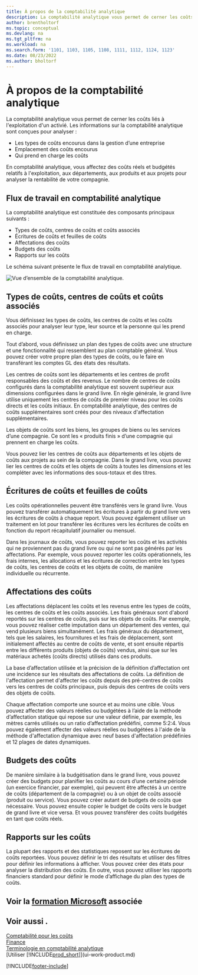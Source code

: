```yaml
---
title: À propos de la comptabilité analytique
description: La comptabilité analytique vous permet de cerner les coûts liés à l'exploitation d'un activié. Les informations sur la comptabilité analytique sont conçues pour analyser divers problèmes.
author: brentholtorf
ms.topic: conceptual
ms.devlang: na
ms.tgt_pltfrm: na
ms.workload: na
ms.search.form: '1101, 1103, 1105, 1108, 1111, 1112, 1124, 1123'
ms.date: 08/23/2022
ms.author: bholtorf
---
```

# À propos de la comptabilité analytique

La comptabilité analytique vous permet de cerner les coûts liés à l'exploitation d'un activié. Les informations sur la comptabilité analytique sont conçues pour analyser :  

- Les types de coûts encourus dans la gestion d’une entreprise  
- Emplacement des coûts encourus
- Qui prend en charge les coûts  

En comptabilité analytique, vous affectez des coûts réels et budgétés relatifs à l'exploitation, aux départements, aux produits et aux projets pour analyser la rentabilité de votre compagnie.  

## Flux de travail en comptabilité analytique

La comptabilité analytique est constituée des composants principaux suivants :  

- Types de coûts, centres de coûts et coûts associés  
- Écritures de coûts et feuilles de coûts  
- Affectations des coûts  
- Budgets des coûts
- Rapports sur les coûts  

Le schéma suivant présente le flux de travail en comptabilité analytique.  

![Vue d’ensemble de la comptabilité analytique.](media/costaccountingoverview.png "CostAccountingOverview")  

## Types de coûts, centres de coûts et coûts associés

Vous définissez les types de coûts, les centres de coûts et les coûts associés pour analyser leur type, leur source et la personne qui les prend en charge.  

Tout d’abord, vous définissez un plan des types de coûts avec une structure et une fonctionnalité qui ressemblent au plan comptable général. Vous pouvez créer votre propre plan des types de coûts, ou le faire en transférant les comptes GL des états des résultats.  

Les centres de coûts sont les départements et les centres de profit responsables des coûts et des revenus. Le nombre de centres de coûts configurés dans la comptabilité analytique est souvent supérieur aux dimensions configurées dans le grand livre. En règle générale, le grand livre utilise uniquement les centres de coûts de premier niveau pour les coûts directs et les coûts initiaux. En comptabilité analytique, des centres de coûts supplémentaires sont créés pour des niveaux d'affectation supplémentaires.  

Les objets de coûts sont les biens, les groupes de biens ou les services d’une compagnie. Ce sont les « produits finis » d’une compagnie qui prennent en charge les coûts.  

Vous pouvez lier les centres de coûts aux départements et les objets de coûts aux projets au sein de la compagnie. Dans le grand livre, vous pouvez lier les centres de coûts et les objets de coûts à toutes les dimensions et les compléter avec les informations des sous-totaux et des titres.  

## Écritures de coûts et feuilles de coûts

Les coûts opérationnelles peuvent être transférés vers le grand livre. Vous pouvez transférer automatiquement les écritures à partir du grand livre vers les écritures de coûts à chaque report. Vous pouvez également utiliser un traitement en lot pour transférer les écritures vers les écritures de coûts en fonction du report récapitulatif journalier ou mensuel.  

Dans les journaux de coûts, vous pouvez reporter les coûts et les activités qui ne proviennent pas du grand livre ou qui ne sont pas générés par les affectations. Par exemple, vous pouvez reporter les coûts opérationnels, les frais internes, les allocations et les écritures de correction entre les types de coûts, les centres de coûts et les objets de coûts, de manière individuelle ou récurrente.  

## Affectations des coûts

Les affectations déplacent les coûts et les revenus entre les types de coûts, les centres de coûts et les coûts associés. Les frais généraux sont d'abord reportés sur les centres de coûts, puis sur les objets de coûts. Par exemple, vous pouvez réaliser cette imputation dans un département des ventes, qui vend plusieurs biens simultanément. Les frais généraux du département, tels que les salaires, les fournitures et les frais de déplacement, sont initialement affectés au centre de coûts de vente, et sont ensuite répartis entre les différents produits (objets de coûts) vendus, ainsi que sur les matériaux achetés (coûts directs) utilisés dans ces produits.

La base d’affectation utilisée et la précision de la définition d’affectation ont une incidence sur les résultats des affectations de coûts. La définition de l'affectation permet d'affecter les coûts depuis des pré-centres de coûts vers les centres de coûts principaux, puis depuis des centres de coûts vers des objets de coûts.  

Chaque affectation comporte une source et au moins une cible. Vous pouvez affecter des valeurs réelles ou budgétées à l’aide de la méthode d’affectation statique qui repose sur une valeur définie, par exemple, les mètres carrés utilisés ou un ratio d’affectation prédéfini, comme 5:2:4. Vous pouvez également affecter des valeurs réelles ou budgétées à l'aide de la méthode d'affectation dynamique avec neuf bases d'affectation prédéfinies et 12 plages de dates dynamiques.  

## Budgets des coûts

De manière similaire à la budgétisation dans le grand livre, vous pouvez créer des budgets pour planifier les coûts au cours d’une certaine période (un exercice financier, par exemple), qui peuvent être affectés à un centre de coûts (département de la compagnie) ou à un objet de coûts associé (produit ou service). Vous pouvez créer autant de budgets de coûts que nécessaire. Vous pouvez ensuite copier le budget de coûts vers le budget de grand livre et vice versa. Et vous pouvez transférer des coûts budgétés en tant que coûts réels.

## Rapports sur les coûts

La plupart des rapports et des statistiques reposent sur les écritures de coûts reportées. Vous pouvez définir le tri des résultats et utiliser des filtres pour définir les informations à afficher. Vous pouvez créer des états pour analyser la distribution des coûts. En outre, vous pouvez utiliser les rapports financiers standard pour définir le mode d’affichage du plan des types de coûts.  

## Voir la [formation Microsoft](/training/paths/use-cost-accounting-dynamics-365-business-central/) associée

## Voir aussi .

[Comptabilité pour les coûts](finance-manage-cost-accounting.md)  
[Finance](finance.md)  
[Terminologie en comptabilité analytique](finance-terminology-in-cost-accounting.md)  
[Utiliser [!INCLUDE[prod_short](includes/prod_short.md)]](ui-work-product.md)

[!INCLUDE[footer-include](includes/footer-banner.md)]
